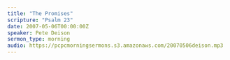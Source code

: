 ```yaml
---
title: "The Promises"
scripture: "Psalm 23"
date: 2007-05-06T00:00:00Z
speaker: Pete Deison
sermon_type: morning
audio: https://pcpcmorningsermons.s3.amazonaws.com/20070506deison.mp3 
---
```



